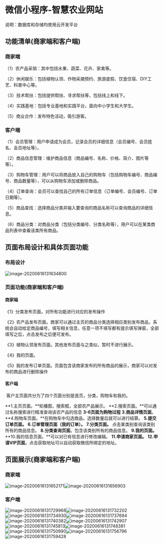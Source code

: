 # 微信小程序-智慧农业网站

说明：数据库和存储均使用云开发平台

## 功能清单(商家端和客户端)

### 商家端

（1）农产品采销：其中包括水果、蔬菜、花卉、家禽等。

（2）休闲娱乐：包括植物认领、作物采摘预约、旅游度假、饮食住宿、DIY工艺、科普中心等。

（3）技术帮扶：包括提供帮扶、寻求帮扶等，包括线上和线下。

（4）实践基地：包括专业基地和实践平台，面向中小学生和大学生。

（5）商业合作：发布特色活动，吸引游客。

### 客户端

（1）会员管理：用户申请成为会员，记录会员的详细信息（会员编号、会员姓名、会员地址等）。

（2）商品信息管理：维护商品信息（商品编号、名称、价格、简介、图片等等）。

（3）购物车管理：用户可以将商品放入自己的购物车（包括购物车编号、商品编号、商品数量等），可以从购物车添加或删除商品。

（4）订单查询：会员可以查找自己的所有订单信息（订单编号、会员编号、订单日期等）。

（5）商品查找：选择商品分类并输入要查询的商品名称可以查询商品的详细信息。

（6）商品分类：对商品分类（包括分类编号、分类名称等），用户可以在某类商品列表中查看该类所有商品。

## 页面布局设计和具体页面功能

### 布局设计

![image-20200616131634800](https://github.com/trammels-zjx/wx-Smart-Agriculture-Website/blob/master/img/image-20200616131634800.png)

### 页面功能(商家端和客户端)

#### 商家端

《1》分类发布页面。对所有功能进行对应的发布操作

《2》农产品发布页面。商家可以通过主页的商品分类选择相应类别发布商品，系统会自动给定商品编号，填写相关信息，任意一项不填写都有提示填写弹窗，全部填写之后，点击发布之后便可发布。

《3》植物认领发布页面。其他发布页面与之类似，暂时不进行展示。

《4》我的页面。

《5》我的发布订单页面。页面包含该商家发布的所有商品的展示，商家可以对发布的商品进行删除操作 

#### 客户端

​	客户主页面共分为了四个页面分别是首页，分类，购物车和我的。

**1.主页页面。**轮播图，搜索框，全部农产品展示。
**2.搜索页面。**可以通过名称搜索进行精准查询该农产品的信息
**3-6页面为购物过程**
**3.商品详情页面**。
**4.购物车页面。**在购物车中勾选商品，选择数量后就可以进行结算。
**5.提交订单页面。**
**6.订单管理页面（我的订单）。**
**7.分类页面。** 点击某类别查询该类别所有的商品信息。
**8.分类查询页面**。包含该类别所有的商品信息。
**9.我的页面。**
**10.我的信息页面。**可以对已有信息进行修改编辑。
**11.申请商家页面。**
**12.申请VIP页面**。点击获取地址可以自动获取微信所绑定的地址。

## 页面展示(商家端和客户端)

### 商家端

![image-20200616131652171](https://github.com/trammels-zjx/wx-Smart-Agriculture-Website/blob/master/img/image-20200616131652171.png)![image-20200616131656903](https://github.com/trammels-zjx/wx-Smart-Agriculture-Website/blob/master/img/image-20200616131656903.png)

### 客户端

![image-20200616131729968](https://github.com/trammels-zjx/wx-Smart-Agriculture-Website/blob/master/img/image-20200616131729968.png)![image-20200616131732202](https://github.com/trammels-zjx/wx-Smart-Agriculture-Website/blob/master/img/image-20200616131732202.png)![image-20200616131734930](https://github.com/trammels-zjx/wx-Smart-Agriculture-Website/blob/master/img/image-20200616131734930.png)![image-20200616131737694](https://github.com/trammels-zjx/wx-Smart-Agriculture-Website/blob/master/img/image-20200616131737694.png)![image-20200616131740382](https://github.com/trammels-zjx/wx-Smart-Agriculture-Website/blob/master/img/image-20200616131740382.png)![image-20200616131742907](https://github.com/trammels-zjx/wx-Smart-Agriculture-Website/blob/master/img/image-20200616131742907.png)![image-20200616131745813](https://github.com/trammels-zjx/wx-Smart-Agriculture-Website/blob/master/img/image-20200616131745813.png)![image-20200616131748381](https://github.com/trammels-zjx/wx-Smart-Agriculture-Website/blob/master/img/image-20200616131748381.png)![image-20200616131750990](https://github.com/trammels-zjx/wx-Smart-Agriculture-Website/blob/master/img/image-20200616131750990.png)![image-20200616131756796](https://github.com/trammels-zjx/wx-Smart-Agriculture-Website/blob/master/img/image-20200616131756796.png)![image-20200616131759428](https://github.com/trammels-zjx/wx-Smart-Agriculture-Website/blob/master/img/image-20200616131759428.png)
